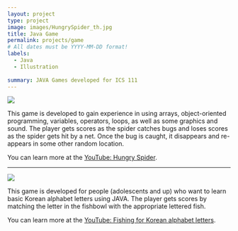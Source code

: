 ```yaml
---
layout: project
type: project
image: images/HungrySpider_th.jpg
title: Java Game
permalink: projects/game
# All dates must be YYYY-MM-DD format!
labels:
  - Java
  - Illustration
  
summary: JAVA Games developed for ICS 111
---
```

<img class="ui image" src="{{ site.baseurl }}/images/HungrySpider.jpg">

This game is developed to gain experience in using arrays, object-oriented programming, variables, operators, loops, as well as some graphics and sound. The player gets scores as the spider catches bugs and loses scores as the spider gets hit by a net. Once the bug is caught, it disappears and re-appears in some other random location.

You can learn more at the [YouTube: Hungry Spider](https://www.youtube.com/watch?v=j-TS8BUSGZk).

<hr>

<img class="ui image" src="{{ site.baseurl }}/images/Koreans.jpg">

This game is developed for people (adolescents and up) who want to learn basic Korean alphabet letters using JAVA. The player gets scores by matching the letter in the fishbowl with the appropriate lettered fish. 

You can learn more at the [YouTube: Fishing for Korean alphabet letters](https://www.youtube.com/watch?v=IBvdSvmN7B4&feature=youtu.be).






